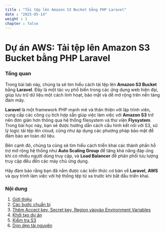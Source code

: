 ```yaml
---
title : "Tải tệp lên Amazon S3 Bucket bằng PHP Laravel"
date : "2025-05-14"
weight : 1 
chapter : false
---
```

# Dự án AWS: Tải tệp lên Amazon S3 Bucket bằng PHP Laravel

### Tổng quan

Trong bài lab này, chúng ta sẽ tìm hiểu cách tải tệp lên **Amazon S3 Bucket** bằng **Laravel**. Đây là một tác vụ phổ biến trong các ứng dụng web hiện đại, giúp lưu trữ dữ liệu một cách linh hoạt, bảo mật và dễ mở rộng trên nền tảng đám mây.

**Laravel** là một framework PHP mạnh mẽ và thân thiện với lập trình viên, cung cấp các công cụ tích hợp sẵn giúp việc làm việc với **Amazon S3** trở nên đơn giản hơn thông qua hệ thống filesystem và thư viện **Flysystem**. Trong bài học này, bạn sẽ được hướng dẫn cách cấu hình kết nối với S3, xử lý logic tải tệp lên cloud, cũng như áp dụng các phương pháp bảo mật để đảm bảo an toàn dữ liệu.

Bên cạnh đó, chúng ta cũng sẽ tìm hiểu cách triển khai các thành phần hỗ trợ mở rộng hệ thống như **Auto Scaling Group** để tăng khả năng đáp ứng khi có nhiều người dùng truy cập, và **Load Balancer** để phân phối lưu lượng truy cập đều đến các máy chủ ứng dụng.

Hãy đảm bảo rằng bạn đã nắm được các kiến thức cơ bản về **Laravel**, **AWS** và quy trình làm việc với hệ thống tệp từ xa trước khi bắt đầu triển khai.

<!-- ![ConnectPrivate](/images/arc-log.png)  -->

### Nội dung

 1. [Giới thiệu](1-introduce/)
 2. [Các bước chuẩn bị](2-Preparation/)
 3. [Thêm Accect key, Secret key, Region vàovào Environment Variables](3-AddKey/)
 4. [Khởi tạo dự án](4-InitializeProject/)
 5. [Kiểm tra S3](5-VerifyS3Connection/)
 6. [Dọn dẹp tài nguyên](6-cleanup/)

